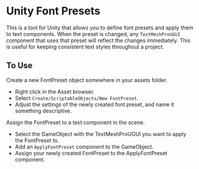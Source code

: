 # Unity Font Presets

This is a tool for Unity that allows you to define font presets and apply them to text components. When the preset is changed, any `TextMeshProUGUI` component that uses that preset will reflect the changes immediately. This is useful for keeping consistent text styles throughout a project.

## To Use

Create a new FontPreset object somewhere in your assets folder.
- Right click in the Asset browser.
- Select `Create/ScriptableObjects/New FontPreset`.
- Adjust the settings of the newly created font preset, and name it something descriptive.

Assign the FontPreset to a text component in the scene.
- Select the GameObject with the TextMeshProUGUI you want to apply the FontPreset to.
- Add an `ApplyFontPreset` component to the GameObject.
- Assign your newly created FontPreset to the ApplyFontPreset component.
